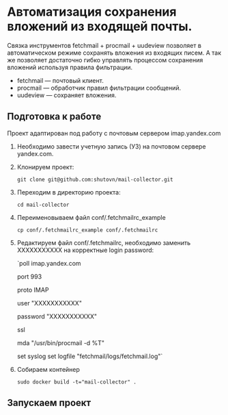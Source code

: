 # Автоматизация сохранения вложений из входящей почты.
Связка инструментов fetchmail + procmail + uudeview позволяет в автоматическом режиме сохранять вложения из входящих писем. А так же позволяет достаточно гибко управлять процессом сохранения вложений используя правила фильтрации.
+ fetchmail — почтовый клиент.
+ procmail — обработчик правил фильтрации сообщений.
+ uudeview — сохраняет вложения.

## Подготовка к работе
Проект адаптирован под работу с почтовым сервером imap.yandex.com
1. Необходимо завести учетную запись (УЗ) на почтовом сервере yandex.com.
2. Клонируем проект:

    `git clone git@github.com:shutovn/mail-collector.git`
3. Переходим в директорию проекта:

    `cd mail-collector`
4. Переименовываем файл conf/.fetchmailrc_example

    `cp conf/.fetchmailrc_example conf/.fetchmailrc`
5. Редактируем файл conf/.fetchmailrc, необходимо заменить XXXXXXXXXXX на корректные login password:

    `poll imap.yandex.com

      port 993

      proto IMAP

      user "XXXXXXXXXXX"

      password "XXXXXXXXXXX"

      ssl

      mda "/usr/bin/procmail -d %T"

      set syslog set logfile "fetchmail/logs/fetchmail.log"`

6. Собираем контейнер

    `sudo docker build -t="mail-collector" .`

## Запускаем проект
